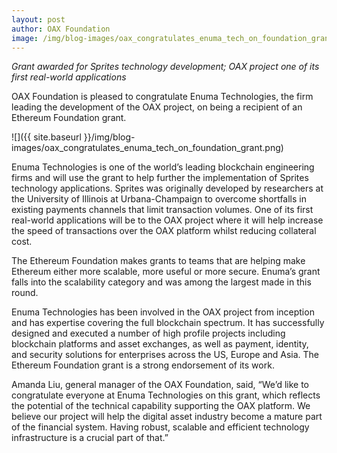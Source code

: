 ```yaml
---
layout: post
author: OAX Foundation
image: /img/blog-images/oax_congratulates_enuma_tech_on_foundation_grant.png
---
```

_Grant awarded for Sprites technology development; OAX project one of its first real-world applications_

OAX Foundation is pleased to congratulate Enuma Technologies, the firm leading the development of the OAX project, on being a recipient of an Ethereum Foundation grant.

![]({{ site.baseurl }}/img/blog-images/oax_congratulates_enuma_tech_on_foundation_grant.png)

Enuma Technologies is one of the world’s leading blockchain engineering firms and will use the grant to help further the implementation of Sprites technology applications. Sprites was originally developed by researchers at the University of Illinois at Urbana-Champaign to overcome shortfalls in existing payments channels that limit transaction volumes. One of its first real-world applications will be to the OAX project where it will help increase the speed of transactions over the OAX platform whilst reducing collateral cost.

The Ethereum Foundation makes grants to teams that are helping make Ethereum either more scalable, more useful or more secure. Enuma’s grant falls into the scalability category and was among the largest made in this round.

Enuma Technologies has been involved in the OAX project from inception and has expertise covering the full blockchain spectrum. It has successfully designed and executed a number of high profile projects including blockchain platforms and asset exchanges, as well as payment, identity, and security solutions for enterprises across the US, Europe and Asia. The Ethereum Foundation grant is a strong endorsement of its work.

Amanda Liu, general manager of the OAX Foundation, said, “We’d like to congratulate everyone at Enuma Technologies on this grant, which reflects the potential of the technical capability supporting the OAX platform. We believe our project will help the digital asset industry become a mature part of the financial system. Having robust, scalable and efficient technology infrastructure is a crucial part of that.”
